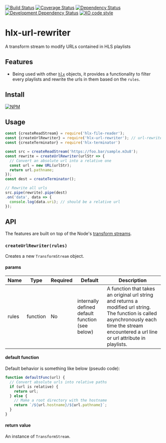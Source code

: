 [![Build Status](https://travis-ci.org/hlxjs/hlx-url-rewriter.svg?branch=master)](https://travis-ci.org/hlxjs/hlx-url-rewriter)
[![Coverage Status](https://coveralls.io/repos/github/hlxjs/hlx-url-rewriter/badge.svg?branch=master)](https://coveralls.io/github/hlxjs/hlx-url-rewriter?branch=master)
[![Dependency Status](https://david-dm.org/hlxjs/hlx-url-rewriter.svg)](https://david-dm.org/hlxjs/hlx-url-rewriter)
[![Development Dependency Status](https://david-dm.org/hlxjs/hlx-url-rewriter/dev-status.svg)](https://david-dm.org/hlxjs/hlx-url-rewriter#info=devDependencies)
[![XO code style](https://img.shields.io/badge/code_style-XO-5ed9c7.svg)](https://github.com/sindresorhus/xo)

# hlx-url-rewriter
A transform stream to modify URLs contained in HLS playlists

## Features
* Being used with other [`hlx`](https://github.com/hlxjs) objects, it provides a functionality to filter every playlists and rewrite the urls in them based on the `rules`.

## Install
[![NPM](https://nodei.co/npm/hlx-url-rewriter.png?mini=true)](https://nodei.co/npm/hlx-url-rewriter/)

## Usage

```js
const {createReadStream} = require('hlx-file-reader');
const {createUrlRewriter} = require('hlx-url-rewriter'); // url-rewriter
const {createTerminator} = require('hlx-terminator')

const src = createReadStream('https://foo.bar/sample.m3u8');
const rewrite = createUrlRewriter(urlStr => {
  // Convert an absolute url into a relative one
  const url = new URL(urlStr);
  return url.pathname;
});
const dest = createTerminator();

// Rewrite all urls
src.pipe(rewrite).pipe(dest)
.on('data', data => {
  console.log(data.uri); // should be a relative url
});
```
## API
The features are built on top of the Node's [transform streams](https://nodejs.org/api/stream.html#stream_class_stream_transform).

### `createUrlRewriter(rules)`
Creates a new `TransformStream` object.

#### params
| Name    | Type   | Required | Default | Description   |
| ------- | ------ | -------- | ------- | ------------- |
| rules | function | No       | internally defined default function (see below) | A function that takes an original url string and returns a modified url string. The function is called asynchronously each time the stream encountered a url line or url attribute in playlists. |

#### default function
Default behavior is something like below (pseudo code):
```js
function defaultFunc(url) {
  // Convert absolute urls into relative paths
  if (url is relative) {
    return url;
  } else {
    // Make a root directory with the hostname
    return `/${url.hostname}/${url.pathname}`;
  }
}
```

#### return value
An instance of `TransformStream`.
